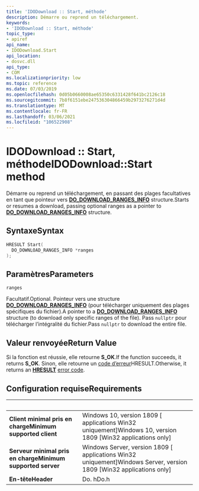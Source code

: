 ```yaml
---
title: 'IDODownload :: Start, méthode'
description: Démarre ou reprend un téléchargement.
keywords:
- 'IDODownload :: Start, méthode'
topic_type:
- apiref
api_name:
- IDODownload.Start
api_location:
- dosvc.dll
api_type:
- COM
ms.localizationpriority: low
ms.topic: reference
ms.date: 07/03/2019
ms.openlocfilehash: 0d05b0660008ae65350c6331428f641bc2126c18
ms.sourcegitcommit: 7b8f6151ebe247536304866459b2973276271d4d
ms.translationtype: MT
ms.contentlocale: fr-FR
ms.lasthandoff: 03/06/2021
ms.locfileid: "106522908"
---
```

# <a name="idodownloadstart-method"></a><span data-ttu-id="e012f-104">IDODownload :: Start, méthode</span><span class="sxs-lookup"><span data-stu-id="e012f-104">IDODownload::Start method</span></span>

<span data-ttu-id="e012f-105">Démarre ou reprend un téléchargement, en passant des plages facultatives en tant que pointeur vers [**DO_DOWNLOAD_RANGES_INFO**](ns-do-do_download_range_info.md) structure.</span><span class="sxs-lookup"><span data-stu-id="e012f-105">Starts or resumes a download, passing optional ranges as a pointer to [**DO_DOWNLOAD_RANGES_INFO**](ns-do-do_download_range_info.md) structure.</span></span>

## <a name="syntax"></a><span data-ttu-id="e012f-106">Syntaxe</span><span class="sxs-lookup"><span data-stu-id="e012f-106">Syntax</span></span>

```cpp
HRESULT Start(
  DO_DOWNLOAD_RANGES_INFO *ranges
);
```

## <a name="parameters"></a><span data-ttu-id="e012f-107">Paramètres</span><span class="sxs-lookup"><span data-stu-id="e012f-107">Parameters</span></span>

`ranges`

<span data-ttu-id="e012f-108">Facultatif.</span><span class="sxs-lookup"><span data-stu-id="e012f-108">Optional.</span></span> <span data-ttu-id="e012f-109">Pointeur vers une structure [**DO_DOWNLOAD_RANGES_INFO**](ns-do-do_download_range_info.md) (pour télécharger uniquement des plages spécifiques du fichier).</span><span class="sxs-lookup"><span data-stu-id="e012f-109">A pointer to a [**DO_DOWNLOAD_RANGES_INFO**](ns-do-do_download_range_info.md) structure (to download only specific ranges of the file).</span></span> <span data-ttu-id="e012f-110">Pass `nullptr` pour télécharger l’intégralité du fichier.</span><span class="sxs-lookup"><span data-stu-id="e012f-110">Pass `nullptr` to download the entire file.</span></span>

## <a name="return-value"></a><span data-ttu-id="e012f-111">Valeur renvoyée</span><span class="sxs-lookup"><span data-stu-id="e012f-111">Return Value</span></span>

<span data-ttu-id="e012f-112">Si la fonction est réussie, elle retourne **S_OK**.</span><span class="sxs-lookup"><span data-stu-id="e012f-112">If the function succeeds, it returns **S_OK**.</span></span> <span data-ttu-id="e012f-113">Sinon, elle retourne un [](/windows/desktop/com/structure-of-com-error-codes) [code d’erreur](/windows/desktop/com/com-error-codes-10)HRESULT.</span><span class="sxs-lookup"><span data-stu-id="e012f-113">Otherwise, it returns an [**HRESULT**](/windows/desktop/com/structure-of-com-error-codes) [error code](/windows/desktop/com/com-error-codes-10).</span></span>

## <a name="requirements"></a><span data-ttu-id="e012f-114">Configuration requise</span><span class="sxs-lookup"><span data-stu-id="e012f-114">Requirements</span></span>

| &nbsp; | &nbsp; |
| ---- |:---- |
| <span data-ttu-id="e012f-115">**Client minimal pris en charge**</span><span class="sxs-lookup"><span data-stu-id="e012f-115">**Minimum supported client**</span></span> | <span data-ttu-id="e012f-116">Windows 10, version 1809 \[ applications Win32 uniquement\]</span><span class="sxs-lookup"><span data-stu-id="e012f-116">Windows 10, version 1809 \[Win32 applications only\]</span></span> |
| <span data-ttu-id="e012f-117">**Serveur minimal pris en charge**</span><span class="sxs-lookup"><span data-stu-id="e012f-117">**Minimum supported server**</span></span> | <span data-ttu-id="e012f-118">Windows Server, version 1809 \[ applications Win32 uniquement\]</span><span class="sxs-lookup"><span data-stu-id="e012f-118">Windows Server, version 1809 \[Win32 applications only\]</span></span> |
| <span data-ttu-id="e012f-119">**En-tête**</span><span class="sxs-lookup"><span data-stu-id="e012f-119">**Header**</span></span> | <span data-ttu-id="e012f-120">Do. h</span><span class="sxs-lookup"><span data-stu-id="e012f-120">Do.h</span></span> |
